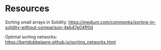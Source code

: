 
# Resources 
Sorting small arrays in Solidity:
https://medium.com/coinmonks/sorting-in-solidity-without-comparison-4eb47e04ff0d

Optimal sorting networks:
https://bertdobbelaere.github.io/sorting_networks.html

